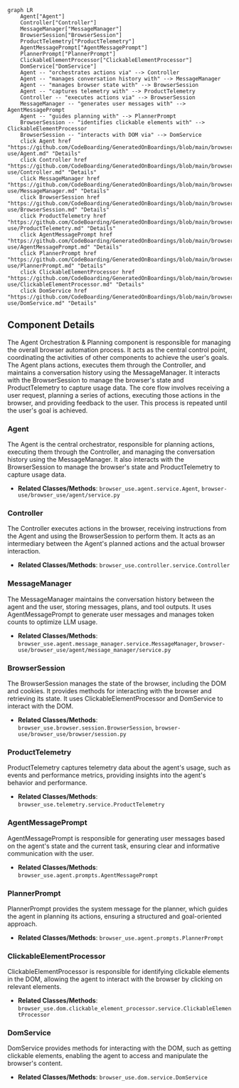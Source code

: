 ```mermaid
graph LR
    Agent["Agent"]
    Controller["Controller"]
    MessageManager["MessageManager"]
    BrowserSession["BrowserSession"]
    ProductTelemetry["ProductTelemetry"]
    AgentMessagePrompt["AgentMessagePrompt"]
    PlannerPrompt["PlannerPrompt"]
    ClickableElementProcessor["ClickableElementProcessor"]
    DomService["DomService"]
    Agent -- "orchestrates actions via" --> Controller
    Agent -- "manages conversation history with" --> MessageManager
    Agent -- "manages browser state with" --> BrowserSession
    Agent -- "captures telemetry with" --> ProductTelemetry
    Controller -- "executes actions via" --> BrowserSession
    MessageManager -- "generates user messages with" --> AgentMessagePrompt
    Agent -- "guides planning with" --> PlannerPrompt
    BrowserSession -- "identifies clickable elements with" --> ClickableElementProcessor
    BrowserSession -- "interacts with DOM via" --> DomService
    click Agent href "https://github.com/CodeBoarding/GeneratedOnBoardings/blob/main/browser-use/Agent.md" "Details"
    click Controller href "https://github.com/CodeBoarding/GeneratedOnBoardings/blob/main/browser-use/Controller.md" "Details"
    click MessageManager href "https://github.com/CodeBoarding/GeneratedOnBoardings/blob/main/browser-use/MessageManager.md" "Details"
    click BrowserSession href "https://github.com/CodeBoarding/GeneratedOnBoardings/blob/main/browser-use/BrowserSession.md" "Details"
    click ProductTelemetry href "https://github.com/CodeBoarding/GeneratedOnBoardings/blob/main/browser-use/ProductTelemetry.md" "Details"
    click AgentMessagePrompt href "https://github.com/CodeBoarding/GeneratedOnBoardings/blob/main/browser-use/AgentMessagePrompt.md" "Details"
    click PlannerPrompt href "https://github.com/CodeBoarding/GeneratedOnBoardings/blob/main/browser-use/PlannerPrompt.md" "Details"
    click ClickableElementProcessor href "https://github.com/CodeBoarding/GeneratedOnBoardings/blob/main/browser-use/ClickableElementProcessor.md" "Details"
    click DomService href "https://github.com/CodeBoarding/GeneratedOnBoardings/blob/main/browser-use/DomService.md" "Details"
```

## Component Details

The Agent Orchestration & Planning component is responsible for managing the overall browser automation process. It acts as the central control point, coordinating the activities of other components to achieve the user's goals. The Agent plans actions, executes them through the Controller, and maintains a conversation history using the MessageManager. It interacts with the BrowserSession to manage the browser's state and ProductTelemetry to capture usage data. The core flow involves receiving a user request, planning a series of actions, executing those actions in the browser, and providing feedback to the user. This process is repeated until the user's goal is achieved.

### Agent
The Agent is the central orchestrator, responsible for planning actions, executing them through the Controller, and managing the conversation history using the MessageManager. It also interacts with the BrowserSession to manage the browser's state and ProductTelemetry to capture usage data.
- **Related Classes/Methods**: `browser_use.agent.service.Agent`, `browser-use/browser_use/agent/service.py`

### Controller
The Controller executes actions in the browser, receiving instructions from the Agent and using the BrowserSession to perform them. It acts as an intermediary between the Agent's planned actions and the actual browser interaction.
- **Related Classes/Methods**: `browser_use.controller.service.Controller`

### MessageManager
The MessageManager maintains the conversation history between the agent and the user, storing messages, plans, and tool outputs. It uses AgentMessagePrompt to generate user messages and manages token counts to optimize LLM usage.
- **Related Classes/Methods**: `browser_use.agent.message_manager.service.MessageManager`, `browser-use/browser_use/agent/message_manager/service.py`

### BrowserSession
The BrowserSession manages the state of the browser, including the DOM and cookies. It provides methods for interacting with the browser and retrieving its state. It uses ClickableElementProcessor and DomService to interact with the DOM.
- **Related Classes/Methods**: `browser_use.browser.session.BrowserSession`, `browser-use/browser_use/browser/session.py`

### ProductTelemetry
ProductTelemetry captures telemetry data about the agent's usage, such as events and performance metrics, providing insights into the agent's behavior and performance.
- **Related Classes/Methods**: `browser_use.telemetry.service.ProductTelemetry`

### AgentMessagePrompt
AgentMessagePrompt is responsible for generating user messages based on the agent's state and the current task, ensuring clear and informative communication with the user.
- **Related Classes/Methods**: `browser_use.agent.prompts.AgentMessagePrompt`

### PlannerPrompt
PlannerPrompt provides the system message for the planner, which guides the agent in planning its actions, ensuring a structured and goal-oriented approach.
- **Related Classes/Methods**: `browser_use.agent.prompts.PlannerPrompt`

### ClickableElementProcessor
ClickableElementProcessor is responsible for identifying clickable elements in the DOM, allowing the agent to interact with the browser by clicking on relevant elements.
- **Related Classes/Methods**: `browser_use.dom.clickable_element_processor.service.ClickableElementProcessor`

### DomService
DomService provides methods for interacting with the DOM, such as getting clickable elements, enabling the agent to access and manipulate the browser's content.
- **Related Classes/Methods**: `browser_use.dom.service.DomService`